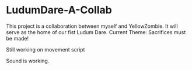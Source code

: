# LudumDare-A-Collab
This project is a collaboration between myself and YellowZombie. It will serve as the home of our fist Ludum Dare. Current Theme: Sacrifices must be made!

Still working on movement script

Sound is working.


